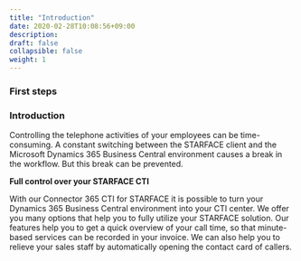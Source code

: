 ```yaml
---
title: "Introduction"
date: 2020-02-28T10:08:56+09:00
description: 
draft: false
collapsible: false
weight: 1
---
```

### First steps

### Introduction

Controlling the telephone activities of your employees can be time-consuming. A constant switching between the STARFACE client and the Microsoft Dynamics 365 Business Central environment causes a break in the workflow. But this break can be prevented.

**Full control over your STARFACE CTI**

With our Connector 365 CTI for STARFACE it is possible to turn your Dynamics 365 Business Central environment into your CTI center. We offer you many options that help you to fully utilize your STARFACE solution. Our features help you to get a quick overview of your call time, so that minute-based services can be recorded in your invoice. We can also help you to relieve your sales staff by automatically opening the contact card of callers.
